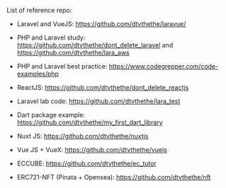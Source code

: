 List of reference repo:
- Laravel and VueJS: https://github.com/dtvthethe/laravue/


- PHP and Laravel study: https://github.com/dtvthethe/dont_delete_laravel and https://github.com/dtvthethe/lara_aws
- PHP and Laravel best practice: https://www.codegrepper.com/code-examples/php
- ReactJS: https://github.com/dtvthethe/dont_delete_reactjs
- Laravel lab code: https://github.com/dtvthethe/lara_test
- Dart package example: https://github.com/dtvthethe/my_first_dart_library
- Nuxt JS: https://github.com/dtvthethe/nuxtjs
- Vue JS + VueX: https://github.com/dtvthethe/vuejs
- ECCUBE: https://github.com/dtvthethe/ec_tutor
- ERC721-NFT (Pinata + Opensea): https://github.com/dtvthethe/nft
